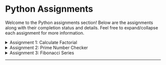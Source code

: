 # Python Assignments

Welcome to the Python assignments section! Below are the assignments along with their completion status and details. Feel free to expand/collapse each assignment for more information.

<details>
  <summary>Assignment 1: Calculate Factorial</summary>
  
  ## Description
  Implement a Python function to calculate the factorial of a given number.

  ## Task
  Write a Python function `factorial(n)` that calculates the factorial of a non-negative integer `n`.

  ## Completion Status
  - [x] Completed
</details>

<details>
  <summary>Assignment 2: Prime Number Checker</summary>
  
  ## Description
  Implement a Python function to check if a number is prime.

  ## Task
  Write a Python function `is_prime(n)` that checks if a number `n` is a prime number.

  ## Completion Status
  - [ ] ToDo
</details>

<details>
  <summary>Assignment 3: Fibonacci Series</summary>
  
  ## Description
  Generate a Fibonacci series up to a given number.

  ## Task
  Write a Python function `fibonacci(n)` that generates a list of Fibonacci numbers up to `n`.

  ## Completion Status
  - [ ] ToDo
</details>

---



